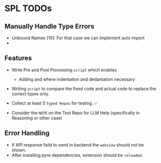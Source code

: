 # SPL TODOs

## Manually Handle Type Errors

- Unbound Names [10]: For that case we can implement auto import
-

## Features

- Write Pre and Post Processing `script` which enables

  - Adding <IND> and <DED> where indentation and dedantation necessary

- Writing `script` to compare the fixed code and actual code to replace the correct types only.

- Collect at least 5 `Typed Repos` for testing. ✅

- Consider the `NOTE` on the Test Repo for LLM Help (specifically in Reasoning or other case)

## Error Handling

- If API response faild to send in backend the `webview` should not be shown.
- After installing pyre dependencies, extension should be `reloaded`.

